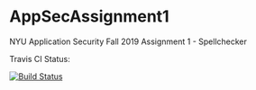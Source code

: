 # AppSecAssignment1
NYU Application Security Fall 2019 Assignment 1 - Spellchecker

Travis CI Status:

[![Build Status](https://www.travis-ci.com/crazyzete/AppSecAssignment2.svg?branch=master)](https://www.travis-ci.com/crazyzete/AppSecAssignment2)
